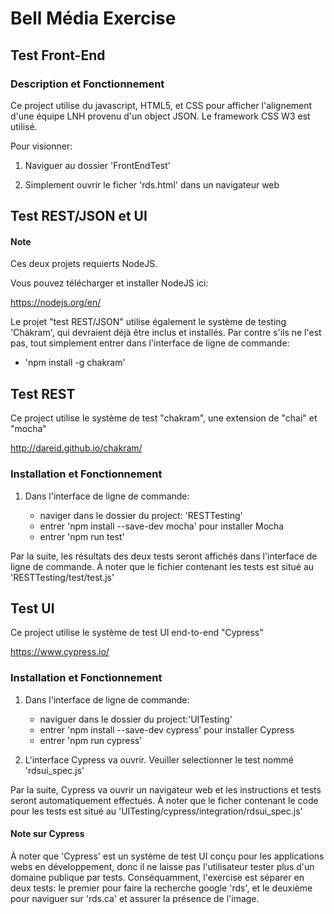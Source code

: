 # Bell Média Exercise

## Test Front-End

### Description et Fonctionnement

Ce project utilise du javascript, HTML5, et CSS pour afficher l'alignement d'une équipe
LNH provenu d'un object JSON. Le framework CSS W3 est utilisé.

Pour visionner:

1. Naviguer au dossier 'FrontEndTest'

2. Simplement ouvrir le ficher 'rds.html' dans un navigateur web


## Test REST/JSON et UI

#### Note

Ces deux projets requierts NodeJS.

Vous pouvez télécharger et installer NodeJS ici:

https://nodejs.org/en/

 Le projet "test REST/JSON" utilise également le système de testing 'Chakram', qui devraient
 déjà être inclus et installés. Par contre s'ils 
 ne l'est pas, tout simplement entrer dans l'interface de ligne de commande:
- 'npm install -g chakram' 


## Test REST

Ce project utilise le système de test "chakram", une extension de "chai" et "mocha"

http://dareid.github.io/chakram/

### Installation et Fonctionnement

1. Dans l'interface de ligne de commande:

   - naviger dans le dossier du project: 'RESTTesting'
   - entrer 'npm install --save-dev mocha' pour installer Mocha
   - entrer 'npm run test'

Par la suite, les résultats des deux tests seront affichés dans l'interface de ligne de commande.
À noter que le fichier contenant les tests est situé au 'RESTTesting/test/test.js'


## Test UI

Ce project utilise le système de test UI end-to-end "Cypress"

https://www.cypress.io/

### Installation et Fonctionnement

1. Dans l'interface de ligne de commande:

   - naviguer dans le dossier du project:'UITesting'
   - entrer 'npm install --save-dev cypress' pour installer Cypress
   - entrer 'npm run cypress'

2. L'interface Cypress va ouvrir. Veuiller selectionner le test nommé 'rdsui_spec.js'

Par la suite, Cypress va ouvrir un navigateur web et les instructions et tests 
seront automatiquement effectués. 
À noter que le ficher contenant le code pour les tests est situé au 'UITesting/cypress/integration/rdsui_spec.js'


#### Note sur Cypress

   À noter que 'Cypress' est un système de test UI conçu pour les applications webs en 
   développement, donc il ne laisse pas l'utilisateur tester plus d'un domaine publique 
   par tests. Conséquamment, l'exercise est séparer en deux tests: le premier pour faire la recherche 
   google 'rds', et le deuxième pour naviguer sur 'rds.ca' et assurer la présence de l'image.
